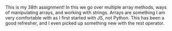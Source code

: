 This is my 38th assignment! In this we go over multiple array methods, ways of manipulating arrays, and working with strings. Arrays are something I am very comfortable with as I first started with JS, not Python. This has been a good refresher, and I even picked up something new with the rest operator.
